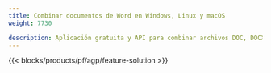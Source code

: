 ```yaml
---
title: Combinar documentos de Word en Windows, Linux y macOS 
weight: 7730

description: Aplicación gratuita y API para combinar archivos DOC, DOCX, RTF, DOT, DOTX, DOTM
---
```


{{< blocks/products/pf/agp/feature-solution >}} 


